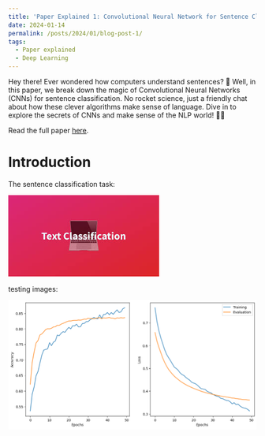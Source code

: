 ```yaml
---
title: 'Paper Explained 1: Convolutional Neural Network for Sentence Classification'
date: 2024-01-14
permalink: /posts/2024/01/blog-post-1/
tags:
  - Paper explained
  - Deep Learning
---
```


Hey there! Ever wondered how computers understand sentences? 🤖 Well, in this paper, we break down the magic of Convolutional Neural Networks (CNNs) for sentence classification. No rocket science, just a friendly chat about how these clever algorithms make sense of language. Dive in to explore the secrets of CNNs and make sense of the NLP world! 🧠✨

Read the full paper [here](https://arxiv.org/pdf/1408.5882.pdf).

# Introduction

The sentence classification task:

![task](/assets//img/classification.jpg)

testing images:

![Model Result](/assets/img/model_result.png)
